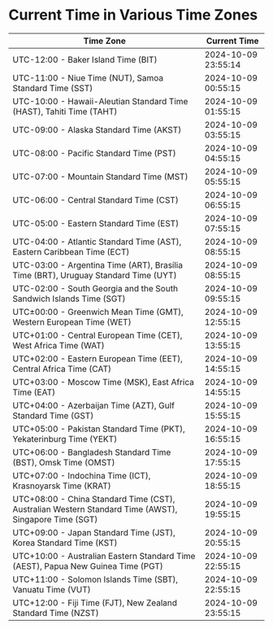 # Current Time in Various Time Zones

| Time Zone | Current Time |
|-----------|--------------|
| UTC-12:00 - Baker Island Time (BIT) | 2024-10-09 23:55:14 |
| UTC-11:00 - Niue Time (NUT), Samoa Standard Time (SST) | 2024-10-09 00:55:15 |
| UTC-10:00 - Hawaii-Aleutian Standard Time (HAST), Tahiti Time (TAHT) | 2024-10-09 01:55:15 |
| UTC-09:00 - Alaska Standard Time (AKST) | 2024-10-09 03:55:15 |
| UTC-08:00 - Pacific Standard Time (PST) | 2024-10-09 04:55:15 |
| UTC-07:00 - Mountain Standard Time (MST) | 2024-10-09 05:55:15 |
| UTC-06:00 - Central Standard Time (CST) | 2024-10-09 06:55:15 |
| UTC-05:00 - Eastern Standard Time (EST) | 2024-10-09 07:55:15 |
| UTC-04:00 - Atlantic Standard Time (AST), Eastern Caribbean Time (ECT) | 2024-10-09 08:55:15 |
| UTC-03:00 - Argentina Time (ART), Brasília Time (BRT), Uruguay Standard Time (UYT) | 2024-10-09 08:55:15 |
| UTC-02:00 - South Georgia and the South Sandwich Islands Time (SGT) | 2024-10-09 09:55:15 |
| UTC±00:00 - Greenwich Mean Time (GMT), Western European Time (WET) | 2024-10-09 12:55:15 |
| UTC+01:00 - Central European Time (CET), West Africa Time (WAT) | 2024-10-09 13:55:15 |
| UTC+02:00 - Eastern European Time (EET), Central Africa Time (CAT) | 2024-10-09 14:55:15 |
| UTC+03:00 - Moscow Time (MSK), East Africa Time (EAT) | 2024-10-09 14:55:15 |
| UTC+04:00 - Azerbaijan Time (AZT), Gulf Standard Time (GST) | 2024-10-09 15:55:15 |
| UTC+05:00 - Pakistan Standard Time (PKT), Yekaterinburg Time (YEKT) | 2024-10-09 16:55:15 |
| UTC+06:00 - Bangladesh Standard Time (BST), Omsk Time (OMST) | 2024-10-09 17:55:15 |
| UTC+07:00 - Indochina Time (ICT), Krasnoyarsk Time (KRAT) | 2024-10-09 18:55:15 |
| UTC+08:00 - China Standard Time (CST), Australian Western Standard Time (AWST), Singapore Time (SGT) | 2024-10-09 19:55:15 |
| UTC+09:00 - Japan Standard Time (JST), Korea Standard Time (KST) | 2024-10-09 20:55:15 |
| UTC+10:00 - Australian Eastern Standard Time (AEST), Papua New Guinea Time (PGT) | 2024-10-09 22:55:15 |
| UTC+11:00 - Solomon Islands Time (SBT), Vanuatu Time (VUT) | 2024-10-09 22:55:15 |
| UTC+12:00 - Fiji Time (FJT), New Zealand Standard Time (NZST) | 2024-10-09 23:55:15 |
